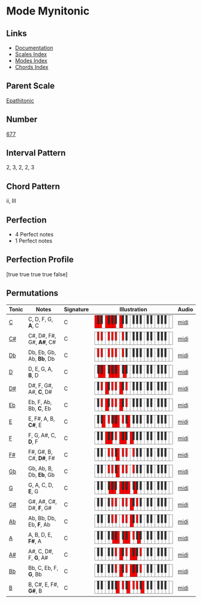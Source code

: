 # Mode Mynitonic

## Links

- [Documentation](index.md)
- [Scales Index](Scales.md)
- [Modes Index](Modes.md)
- [Chords Index](Chords.md)

## Parent Scale

[Epathitonic](ScaleEpathitonic.md)

## Number

[677](https://ianring.com/musictheory/scales/677)

## Interval Pattern

2, 3, 2, 2, 3

## Chord Pattern

ii, III

## Perfection

- 4 Perfect notes
- 1 Perfect notes

## Perfection Profile

[true true true true false]

## Permutations

| Tonic | Notes | Signature | Illustration | Audio |
|-------|-------|-----------|--------------|-------|
| [C](ModeCNaturalMynitonic.md) | C, D, F, G, **A**, C | C | ![CNaturalMynitonic](ModeCNaturalMynitonic.png) | [midi](https://github.com/edipermadi/music/blob/main/docs/ModeCNaturalMynitonic.mid?raw=true) |
| [C#](ModeCSharpMynitonic.md) | C#, D#, F#, G#, **A#**, C# | C | ![CSharpMynitonic](ModeCSharpMynitonic.png) | [midi](https://github.com/edipermadi/music/blob/main/docs/ModeCSharpMynitonic.mid?raw=true) |
| [Db](ModeDFlatMynitonic.md) | Db, Eb, Gb, Ab, **Bb**, Db | C | ![DFlatMynitonic](ModeDFlatMynitonic.png) | [midi](https://github.com/edipermadi/music/blob/main/docs/ModeDFlatMynitonic.mid?raw=true) |
| [D](ModeDNaturalMynitonic.md) | D, E, G, A, **B**, D | C | ![DNaturalMynitonic](ModeDNaturalMynitonic.png) | [midi](https://github.com/edipermadi/music/blob/main/docs/ModeDNaturalMynitonic.mid?raw=true) |
| [D#](ModeDSharpMynitonic.md) | D#, F, G#, A#, **C**, D# | C | ![DSharpMynitonic](ModeDSharpMynitonic.png) | [midi](https://github.com/edipermadi/music/blob/main/docs/ModeDSharpMynitonic.mid?raw=true) |
| [Eb](ModeEFlatMynitonic.md) | Eb, F, Ab, Bb, **C**, Eb | C | ![EFlatMynitonic](ModeEFlatMynitonic.png) | [midi](https://github.com/edipermadi/music/blob/main/docs/ModeEFlatMynitonic.mid?raw=true) |
| [E](ModeENaturalMynitonic.md) | E, F#, A, B, **C#**, E | C | ![ENaturalMynitonic](ModeENaturalMynitonic.png) | [midi](https://github.com/edipermadi/music/blob/main/docs/ModeENaturalMynitonic.mid?raw=true) |
| [F](ModeFNaturalMynitonic.md) | F, G, A#, C, **D**, F | C | ![FNaturalMynitonic](ModeFNaturalMynitonic.png) | [midi](https://github.com/edipermadi/music/blob/main/docs/ModeFNaturalMynitonic.mid?raw=true) |
| [F#](ModeFSharpMynitonic.md) | F#, G#, B, C#, **D#**, F# | C | ![FSharpMynitonic](ModeFSharpMynitonic.png) | [midi](https://github.com/edipermadi/music/blob/main/docs/ModeFSharpMynitonic.mid?raw=true) |
| [Gb](ModeGFlatMynitonic.md) | Gb, Ab, B, Db, **Eb**, Gb | C | ![GFlatMynitonic](ModeGFlatMynitonic.png) | [midi](https://github.com/edipermadi/music/blob/main/docs/ModeGFlatMynitonic.mid?raw=true) |
| [G](ModeGNaturalMynitonic.md) | G, A, C, D, **E**, G | C | ![GNaturalMynitonic](ModeGNaturalMynitonic.png) | [midi](https://github.com/edipermadi/music/blob/main/docs/ModeGNaturalMynitonic.mid?raw=true) |
| [G#](ModeGSharpMynitonic.md) | G#, A#, C#, D#, **F**, G# | C | ![GSharpMynitonic](ModeGSharpMynitonic.png) | [midi](https://github.com/edipermadi/music/blob/main/docs/ModeGSharpMynitonic.mid?raw=true) |
| [Ab](ModeAFlatMynitonic.md) | Ab, Bb, Db, Eb, **F**, Ab | C | ![AFlatMynitonic](ModeAFlatMynitonic.png) | [midi](https://github.com/edipermadi/music/blob/main/docs/ModeAFlatMynitonic.mid?raw=true) |
| [A](ModeANaturalMynitonic.md) | A, B, D, E, **F#**, A | C | ![ANaturalMynitonic](ModeANaturalMynitonic.png) | [midi](https://github.com/edipermadi/music/blob/main/docs/ModeANaturalMynitonic.mid?raw=true) |
| [A#](ModeASharpMynitonic.md) | A#, C, D#, F, **G**, A# | C | ![ASharpMynitonic](ModeASharpMynitonic.png) | [midi](https://github.com/edipermadi/music/blob/main/docs/ModeASharpMynitonic.mid?raw=true) |
| [Bb](ModeBFlatMynitonic.md) | Bb, C, Eb, F, **G**, Bb | C | ![BFlatMynitonic](ModeBFlatMynitonic.png) | [midi](https://github.com/edipermadi/music/blob/main/docs/ModeBFlatMynitonic.mid?raw=true) |
| [B](ModeBNaturalMynitonic.md) | B, C#, E, F#, **G#**, B | C | ![BNaturalMynitonic](ModeBNaturalMynitonic.png) | [midi](https://github.com/edipermadi/music/blob/main/docs/ModeBNaturalMynitonic.mid?raw=true) |
